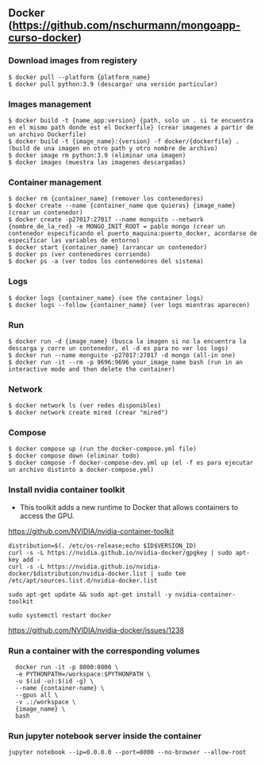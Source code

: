 ## Docker (https://github.com/nschurmann/mongoapp-curso-docker)

### Download images from registery
    $ docker pull --platform {platform_name}
    $ docker pull python:3.9 (descargar una versión particular)

### Images management
    $ docker build -t {name_app:version} {path, solo un . si te encuentra en el mismo path donde est el Dockerfile} (crear imagenes a partir de un archivo Dockerfile) 
    $ docker build -t {image_name}:{version} -f docker/{dockerfile} .  (build de una imagen en otro path y otro nombre de archivo)
    $ docker image rm python:3.9 (eliminar una imagen)
    $ docker images (muestra las imagenes descargadas)
    
### Container management
    $ docker rm {container_name} (remover los contenedores)
    $ docker create --name {container_name que quieras} {image_name}  (crear un contenedor)
    $ docker create -p27017:27017 --name monguito --network {nombre_de_la_red} -e MONGO_INIT_ROOT = pablo mongo (crear un contenedor especificando el puerto_maquina:puerto_docker, acordarse de especificar las variables de entorno) 
    $ docker start {container_name} (arrancar un contenedor)
    $ docker ps (ver contenedores corriendo)
    $ docker ps -a (ver todos los contenedores del sistema) 
    
### Logs
    $ docker logs {container_name} (see the container logs) 
    $ docker logs --follow {container_name} (ver logs mientras aparecen)
    
### Run     
    $ docker run -d {image_name} (busca la imagen si no la encuentra la descarga y corre un contenedor, el -d es para no ver los logs) 
    $ docker run --name monguito -p27017:27017 -d mongo (all-in one)
    $ docker run -it --rm -p 9696:9696 your_image_name bash (run in an interactive mode and then delete the container)
    
### Network
    $ docker network ls (ver redes disponibles)
    $ docker network create mired (crear "mired")
    
### Compose
    $ docker compose up (run the docker-compose.yml file)
    $ docker compose down (eliminar todo)
    $ docker compose -f docker-compose-dev.yml up (el -f es para ejecutar un archivo distinto a docker-compose.yml)

### Install nvidia container toolkit
- This toolkit adds a new runtime to Docker that allows containers to access the GPU.

https://github.com/NVIDIA/nvidia-container-toolkit

```
distribution=$(. /etc/os-release;echo $ID$VERSION_ID)
curl -s -L https://nvidia.github.io/nvidia-docker/gpgkey | sudo apt-key add -
curl -s -L https://nvidia.github.io/nvidia-docker/$distribution/nvidia-docker.list | sudo tee /etc/apt/sources.list.d/nvidia-docker.list
```

```
sudo apt-get update && sudo apt-get install -y nvidia-container-toolkit
```

```
sudo systemctl restart docker
```

https://github.com/NVIDIA/nvidia-docker/issues/1238

### Run a container with the corresponding volumes 

```
  docker run -it -p 8000:8000 \ 
  -e PYTHONPATH=/workspace:$PYTHONPATH \
  -u $(id -u):$(id -g) \
  --name {container-name} \
  --gpus all \
  -v .:/workspace \
  {image_name} \
  bash
  ```

### Run jupyter notebook server inside the container

```
jupyter notebook --ip=0.0.0.0 --port=8000 --no-browser --allow-root
```
